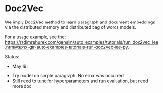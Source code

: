 # Doc2Vec
We imply Doc2Vec method to learn paragraph and document embeddings via the distributed memory and distributed bag of words models.

For a usage example, see the: https://radimrehurek.com/gensim/auto_examples/tutorials/run_doc2vec_lee.html#sphx-glr-auto-examples-tutorials-run-doc2vec-lee-py.

Status:
* May 19: 
- Try model on simple paragraph. No error was occurred
- Still need to tune for hyperparameters and run evaluation, but need more doc 

